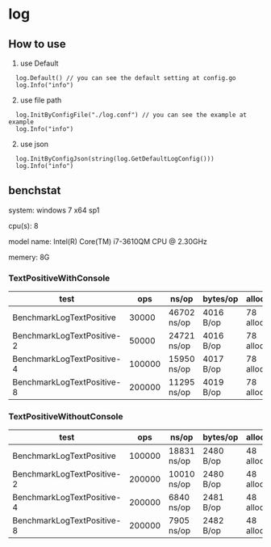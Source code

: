 # log
## How to use
1. use Default
```
  log.Default() // you can see the default setting at config.go
  log.Info("info")
```
2. use file path
```
  log.InitByConfigFile("./log.conf") // you can see the example at example 
  log.Info("info")
```
2. use json
```
  log.InitByConfigJson(string(log.GetDefaultLogConfig()))
  log.Info("info")
```

## benchstat

system: windows 7 x64 sp1 

cpu(s): 8 

model name: Intel(R) Core(TM) i7-3610QM CPU @ 2.30GHz 

memery: 8G 


### TextPositiveWithConsole

| test                             | ops      | ns/op         | bytes/op    | allocs/op       |
|----------------------------------|----------|---------------|-------------|-----------------|
| BenchmarkLogTextPositive         | 30000    | 46702 ns/op   | 4016 B/op   | 78 allocs/op    |
| BenchmarkLogTextPositive-2       | 50000    | 24721 ns/op   | 4016 B/op   | 78 allocs/op    |
| BenchmarkLogTextPositive-4       | 100000   | 15950 ns/op   | 4017 B/op   | 78 allocs/op    |
| BenchmarkLogTextPositive-8       | 200000   | 11295 ns/op   | 4019 B/op   | 78 allocs/op    |

### TextPositiveWithoutConsole

| test                             | ops      | ns/op         | bytes/op    | allocs/op       |
|----------------------------------|----------|---------------|-------------|-----------------|
| BenchmarkLogTextPositive         | 100000   | 18831 ns/op   | 2480 B/op   | 48 allocs/op    |
| BenchmarkLogTextPositive-2       | 200000   | 10010 ns/op   | 2480 B/op   | 48 allocs/op    |
| BenchmarkLogTextPositive-4       | 200000   |  6840 ns/op   | 2481 B/op   | 48 allocs/op    |
| BenchmarkLogTextPositive-8       | 200000   |  7905 ns/op   | 2482 B/op   | 48 allocs/op    |
